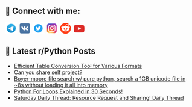## 🔎 Connect with me:
[<img src="https://github.com/bullbesh/bullbesh/blob/main/images/Telegram.png" width="32" height="32" />](https://t.me/bullbesh)
[<img src="https://github.com/bullbesh/bullbesh/blob/main/images/VK.png" width="32" height="32" />](https://vk.com/bullbesh)
[<img src="https://github.com/bullbesh/bullbesh/blob/main/images/Twitter.png" width="32" height="32" />](https://twitter.com/bullbesh1)
[<img src="https://github.com/bullbesh/bullbesh/blob/main/images/Instagram.png" width="32" height="32" />](https://www.instagram.com/bullbesh)
[<img src="https://github.com/bullbesh/bullbesh/blob/main/images/Reddit.png" width="32" height="32" />](https://www.reddit.com/user/bullbesh)
[<img src="https://github.com/bullbesh/bullbesh/blob/main/images/YouTube.png" width="32" height="32" />](https://www.youtube.com/channel/UCtfjRs6uzgq5mfm8S06WTcg)

## 📕 Latest r/Python Posts
<!-- BLOG-POST-LIST:START -->
- [Efficient Table Conversion Tool for Various Formats](https://www.reddit.com/r/Python/comments/zo30dn/efficient_table_conversion_tool_for_various/)
- [Can you share self project?](https://www.reddit.com/r/Python/comments/zo28e7/can_you_share_self_project/)
- [Boyer-moore file search w/ pure python, search a 1GB unicode file in ~8s without loading it all into memory](https://www.reddit.com/r/Python/comments/znyweu/boyermoore_file_search_w_pure_python_search_a_1gb/)
- [Python For Loops Explained in 30 Seconds!](https://www.reddit.com/r/Python/comments/znu3el/python_for_loops_explained_in_30_seconds/)
- [Saturday Daily Thread: Resource Request and Sharing! Daily Thread](https://www.reddit.com/r/Python/comments/znt08m/saturday_daily_thread_resource_request_and/)
<!-- BLOG-POST-LIST:END -->
